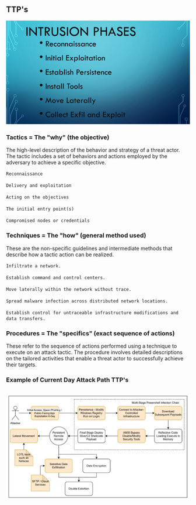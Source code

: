 ## TTP's

<p align="center">
  <img src="../.github/.img/Intrusion-Phases.png" />
</p>

### Tactics = The "why" (the objective)

The high-level description of the behavior and strategy of a threat actor. The tactic includes a set of behaviors and actions employed by the adversary to achieve a specific objective.

    Reconnaissance

    Delivery and exploitation

    Acting on the objectives

    The initial entry point(s)

    Compromised nodes or credentials

### Techniques = The "how" (general method used)

These are the non-specific guidelines and intermediate methods that describe how a tactic action can be realized.

    Infiltrate a network.

    Establish command and control centers.

    Move laterally within the network without trace.

    Spread malware infection across distributed network locations.

    Establish control for untraceable infrastructure modifications and data transfers.

### Procedures = The "specifics" (exact sequence of actions)

These refer to the sequence of actions performed using a technique to execute on an attack tactic. The procedure involves detailed descriptions on the tailored activities that enable a threat actor to successfully achieve their targets.

### Example of Current Day Attack Path TTP's
##

<p align="center">
  <img src="../.github/.img/chain_example.png" />
</p>

